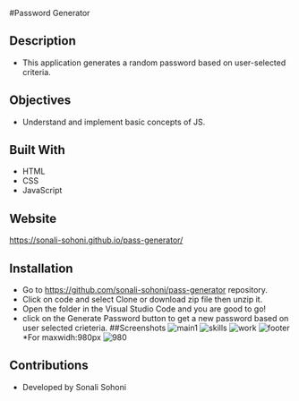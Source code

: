 #Password Generator
## Description
* This application generates a random password based on user-selected criteria.

## Objectives
* Understand and implement basic concepts of JS.

## Built With
* HTML
* CSS
* JavaScript

## Website 
https://sonali-sohoni.github.io/pass-generator/

## Installation
* Go to https://github.com/sonali-sohoni/pass-generator repository.
* Click on code and select Clone or download zip file then unzip it.
* Open the folder in the Visual Studio Code and you are good to go!
* click on the Generate Password button to get a new password based on user selected crieteria.
##Screenshots
![main1](https://user-images.githubusercontent.com/88642738/132145009-b4965230-fbf4-4b80-ae90-c8a7b649aa1e.JPG)
![skills](https://user-images.githubusercontent.com/88642738/132145094-73e6c21c-62ab-4572-8b67-1df432f9b5cf.JPG)
![work](https://user-images.githubusercontent.com/88642738/132145101-6734441c-8df0-49b9-bd8f-663891bd78d9.JPG)
![footer](https://user-images.githubusercontent.com/88642738/132145105-377bac2a-fe24-49f3-95dc-6463db73688b.JPG)
*For maxwidh:980px
![980](https://user-images.githubusercontent.com/88642738/132145113-9bb85cec-c182-4d97-b157-4af9733724c2.JPG)





   
## Contributions
* Developed by Sonali Sohoni






